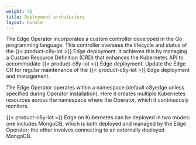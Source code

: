 ```yaml
---
weight: 45
title: Deployment architecture
layout: bundle
---
```

The Edge Operator incorporates a custom controller developed in the Go programming language. This controller oversees the lifecycle and status of the {{< product-c8y-iot >}} Edge deployment. It achieves this by managing a Custom Resource Definition (CRD) that enhances the Kubernetes API to accommodate {{< product-c8y-iot >}} Edge deployment. Update the Edge CR for regular maintenance of the {{< product-c8y-iot >}} Edge deployment and management. 

The Edge Operator operates within a namespace (default c8yedge unless specified during Operator installation). Here it creates multiple Kubernetes resources across the namespace where the Operator, which it continuously monitors.

{{< product-c8y-iot >}} Edge on Kubernetes can be deployed in two modes: one includes MongoDB, which is both deployed and managed by the Edge Operator; the other involves connecting to an externally deployed MongoDB.